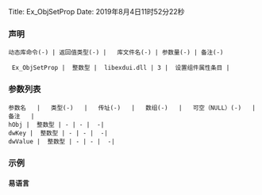 Title: Ex_ObjSetProp
Date: 2019年8月4日11时52分22秒

### 声明


```table
动态库命令(-) | 返回值类型(-) |   库文件名(-) | 参数量(-) | 备注(-)

 Ex_ObjSetProp |  整数型 |  libexdui.dll | 3 |  设置组件属性条目 | 
```


### 参数列表

```table
参数名   |   类型(-)   |   传址(-)   |   数组(-)   |   可空（NULL）(-)   |   备注   |
hObj |  整数型 | - | - |  -| 
dwKey |  整数型 | - | - |  -| 
dwValue |  整数型 | - | - |  -| 
```




### 示例
#### 易语言
```c

```